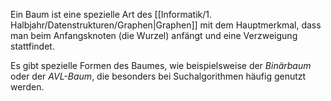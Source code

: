 Ein Baum ist eine spezielle Art des [[Informatik/1. Halbjahr/Datenstrukturen/Graphen|Graphen]] mit dem Hauptmerkmal, dass man beim Anfangsknoten (die Wurzel) anfängt und eine Verzweigung stattfindet. 

Es gibt spezielle Formen des Baumes, wie beispielsweise der *Binärbaum* oder der *AVL-Baum*, die besonders bei Suchalgorithmen häufig genutzt werden. 



